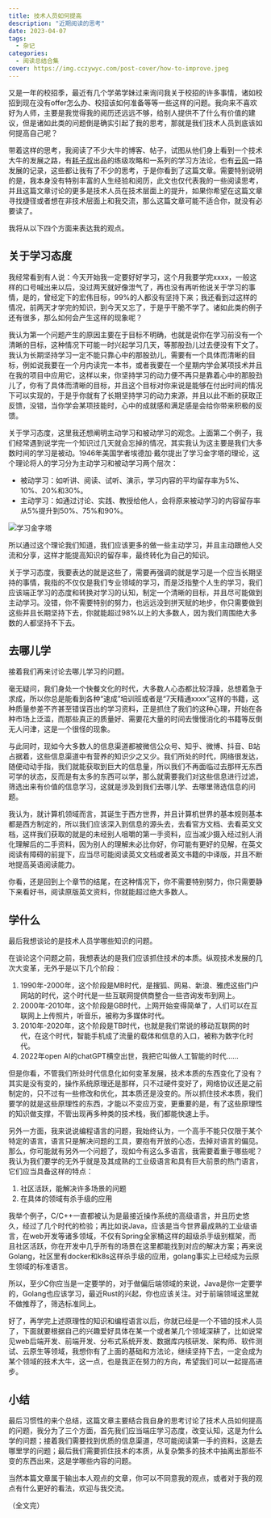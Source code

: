 ```yaml
---
title: 技术人员如何提高
description: "近期阅读的思考"
date: 2023-04-07
tags:
  - 杂记
categories:
  - 阅读总结合集
cover: https://img.cczywyc.com/post-cover/how-to-improve.jpeg
---
```

又是一年的校招季，最近有几个学弟学妹过来询问我关于校招的许多事情，诸如校招到现在没有offer怎么办、校招该如何准备等等一些这样的问题。我向来不喜欢好为人师，主要是我觉得我的阅历还远远不够，给别人提供不了什么有价值的建议，但是诸如此类的问题倒是确实引起了我的思考，那就是我们技术人员到底该如何提高自己呢？

带着这样的思考，我阅读了不少大牛的博客、帖子，试图从他们身上看到一个技术大牛的发展之路，有[耗子叔](https://coolshell.cn)出品的练级攻略和一系列的学习方法论，也有[云风](https://blog.codingnow.com/)一路发展的记录，这些都让我有了不少的思考，于是你看到了这篇文章。需要特别说明的是，我本身没有特别丰富的人生经验和阅历，此文也仅代表我的一些阅读思考，并且这篇文章讨论的更多是技术人员在技术层面上的提升，如果你希望在这篇文章寻找捷径或者想在非技术层面上和我交流，那么这篇文章可能不适合你，就没有必要读了。

我将从以下四个方面来表达我的观点。

## 关于学习态度

我经常看到有人说：今天开始我一定要好好学习，这个月我要学完xxxx，一般这样的口号喊出来以后，没过两天就好像泄气了，再也没有再听他说关于学习的事情，是的，曾经定下的宏伟目标，99%的人都没有坚持下来；我还看到过这样的情况，前两天才学完的知识，到今天又忘了，于是乎干脆不学了。诸如此类的例子还有很多，那么如何会产生这样的现象呢？

我认为第一个问题产生的原因主要在于目标不明确，也就是说你在学习前没有一个清晰的目标，这种情况下可能一时兴起学习几天，等那股劲儿过去便没有下文了。我认为长期坚持学习一定不能只靠心中的那股劲儿，需要有一个具体而清晰的目标，例如说我要在一个月内读完一本书，或者我要在一个星期内学会某项技术并且在我的项目中应用它，这样以来，你坚持学习的动力便不再只是靠着心中的那股劲儿了，你有了具体而清晰的目标，并且这个目标对你来说是能够在付出时间的情况下可以实现的，于是乎你就有了长期坚持学习的动力来源，并且以此不断的获取正反馈，没错，当你学会某项技能时，心中的成就感和满足感是会给你带来积极的反馈。

关于学习态度，这里我还想阐明主动学习和被动学习的观念。上面第二个例子，我们经常遇到说学完一个知识过几天就会忘掉的情况，其实我认为这主要是我们大多数时间的学习是被动。1946年美国学者埃德加·戴尔提出了学习金字塔的理论，这个理论将人的学习分为主动学习和被动学习两个层次：

* 被动学习：如听讲、阅读、试听、演示，学习内容的平均留存率为5%、10%、20%和30%。
* 主动学习：如通过讨论、实践、教授给他人，会将原来被动学习的内容留存率从5%提升到50%、75%和90%。

![学习金字塔](https://p0.itc.cn/images01/20210330/a9e1d2e705de4d75aa14905bf8368f35.jpeg)

所以通过这个理论我们知道，我们应该更多的做一些主动学习，并且主动跟他人交流和分享，这样才能提高知识的留存率，最终转化为自己的知识。

关于学习态度，我要表达的就是这些了，需要再强调的就是学习是一个应当长期坚持的事情，我指的不仅仅是我们专业领域的学习，而是泛指整个人生的学习，我们应该端正学习的态度和转换对学习的认知，制定一个清晰的目标，并且尽可能做到主动学习。没错，你不需要特别的努力，也远远没到拼天赋的地步，你只需要做到这些并且长期坚持下去，你就能超过98%以上的大多数人，因为我们周围绝大多数的人都坚持不下去。

## 去哪儿学

接着我们再来讨论去哪儿学习的问题。

毫无疑问，我们身处一个快餐文化的时代，大多数人心态都比较浮躁，总想着急于求成，所以你总是能看到各种“速成”培训班或者是“7天精通xxxx”这样的书籍，这种质量参差不齐甚至错误百出的学习资料，正是抓住了我们的这种心理，开始在各种市场上泛滥，而那些真正的质量好、需要花大量的时间去慢慢消化的书籍等反倒无人问津，这是一个很怪的现象。

与此同时，现如今大多数人的信息渠道都被微信公众号、知乎、微博、抖音、B站占据着，这些信息渠道中有营养的知识少之又少。我们所处的时代，网络很发达，随便动动手指，我们就能获取到巨大的信息量，所以我们不再面临过去那样无东西可学的状态，反而是有太多的东西可以学，那么就需要我们对这些信息进行过滤，筛选出来有价值的信息学习，这就是涉及到我们去哪儿学、去哪里筛选信息的问题。

我认为，就计算机领域而言，其诞生于西方世界，并且计算机世界的基本规则基本都是西方制定的，所以我们应该深入到信息的源头去，去看官方文档、去看英文文档，这样我们获取的就是的未经别人咀嚼的第一手资料，应当减少摄入经过别人消化理解后的二手资料，因为别人的理解未必比你好，你可能有更好的见解，在英文阅读有障碍的前提下，应当尽可能阅读英文文档或者英文书籍的中译版，并且不断地提高英语阅读能力。

你看，还是回到上个章节的结尾，在这种情况下，你不需要特别努力，你只需要静下来看好书，阅读原版英文资料，你就能超过绝大多数人。

## 学什么

最后我想谈论的是技术人员学哪些知识的问题。

在谈论这个问题之前，我想表达的是我们应该抓住技术的本质。纵观技术发展的几次大变革，无外乎是以下几个阶段：

1. 1990年-2000年，这个阶段是MB时代，是搜狐、网易、新浪、雅虎这些门户网站的时代，这个时代是一些互联网提供商整合一些咨询发布到网上。
2. 2000年-2010年，这个阶段是GB时代，上网开始变得简单了，人们可以在互联网上上传照片，听音乐，被称为多媒体时代。
3. 2010年-2020年，这个阶段是TB时代，也就是我们常说的移动互联网的时代，在这个时代，智能手机成了流量的载体和信息的入口，被称为数字化时代。
4. 2022年open AI的chatGPT横空出世，我把它叫做人工智能的时代......

但是你看，不管我们所处时代信息化如何变革发展，技术本质的东西变化了没有？其实是没有变的，操作系统原理还是那样，只不过硬件变好了，网络协议还是之前制定的，只不过有一些修改和优化，其本质还是没变的。所以抓住技术本质，我们要学的就是这些原理性的东西，才能以不变应万变，更重要的是，有了这些原理性的知识做支撑，不管出现再多种类的技术栈，我们都能快速上手。

另外一方面，我来说说编程语言的问题，我始终认为，一个高手不能只仅限于某个特定的语言，语言只是解决问题的工具，要抱有开放的心态，去掉对语言的偏见。那么，你可能就有另外一个问题了，现如今有这么多语言，我需要着重于哪些呢？我认为我们要学的无外乎就是及其成熟的工业级语言和具有巨大前景的热门语言，它们应当具备这样的特点：

1. 社区活跃，能解决许多场景的问题
2. 在具体的领域有杀手级的应用

我举个例子，C/C++一直都被认为是最接近操作系统的高级语言，并且历史悠久，经过了几个时代的检验；再比如说Java，应该是当今世界最成熟的工业级语言，在web开发等诸多领域，不仅有Spring全家桶这样的超级杀手级别框架，而且社区活跃，你在开发中几乎所有的场景在这里都能找到对应的解决方案；再来说Golang，社区里有docker和k8s这样杀手级的应用，golang事实上已经成为云原生领域的标准语言。

所以，至少C你应当是一定要学的，对于做偏后端领域的来说，Java是你一定要学的，Golang也应该学习，最近Rust的兴起，你也应该关注。对于前端领域这里就不做推荐了，筛选标准同上。

好了，再学完上述原理性的知识和编程语言以后，你就已经是一个不错的技术人员了，下面就要根据自己的兴趣爱好具体在某一个或者某几个领域深耕了，比如说常见web后端开发、前端开发、分布式系统开发、数据库内核研发、架构师、软件测试、云原生等领域，我想你有了上面的基础和方法论，继续坚持下去，一定会成为某个领域的技术大牛，这一点，也是我正在努力的方向，希望我们可以一起提高进步。

## 小结

最后习惯性的来个总结，这篇文章主要结合我自身的思考讨论了技术人员如何提高的问题，我分为了三个方面，首先我们应当端庄学习态度，改变认知，这是为什么学的问题；接着我们需要找到优质的信息渠道，尽可能阅读第一手的资料，这是去哪里学的问题；最后我们需要抓住技术的本质，从复杂繁多的技术中抽离出那些不变的东西出来，这是学哪些内容的问题。

当然本篇文章属于输出本人观点的文章，你可以不同意我的观点，或者对于我的观点有什么更好的看法，欢迎与我交流。

（全文完）
